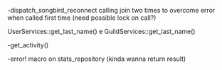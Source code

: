 -dispatch_songbird_reconnect calling join two times to overcome error when called first time (need possible lock on call?)

UserServices::get_last_name() e GuildServices::get_last_name()

-get_activity()

-error! macro on stats_repository (kinda wanna return result)